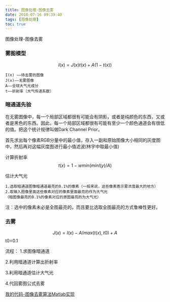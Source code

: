 ```yaml
---
title: 图像处理-图像去雾
date: 2018-07-16 09:39:40
tags: [图像处理]
toc: true
---
```


图像处理-图像去雾

<!--more-->


### 雾图模型

$$I(x)=J(x)t(x)+A(1-t(x))$$
```
I(x) ——待去雾的图像
J(x)——无雾图像
A——全球大气光成分
t——折射率（大气传递系数）
```
### 暗通道先验

在无雾图像中，每一个局部区域都很有可能会有阴影，或者是纯颜色的东西，又或者是黑色的东西。因此，每一个局部区域都很有可能有至少一个颜色通道会有很低的值。把这个统计规律叫做Dark Channel Prior。

首先求出每个像素RGB分量中的最小值，存入一副和原始图像大小相同的灰度图中，然后再对这幅灰度图进行最小值滤波(林宇中取最小值)

计算折射率
$$t(x)=1-wmin(minI(y)/A)$$

估计大气光 
```
1.选取暗通道图像暗通道最亮的0.1%的像素（一般来说，这些像素表示雾浓度最大的地方）
2.取输入图像里面这些像素对应的像素里面最亮的作为大气光
（暗图像最亮的0.1%的像素对应的原图最亮的为大气光）
```
注：选中的像素未必是全图最亮的，而且要比选取全图最亮的方式鲁棒性更好。


### 去雾

$$J(x)=I(x)-A/max(t(x),t0) +A$$
t0=0.1

流程：
1.求图像暗通道

2.利用暗通道计算出折射率

3.利用暗通道估计大气光

4.代回雾图公式去雾

[我的代码-图像去雾算法Matlab实现](https://github.com/AomanHao/Matlab-Image-Dehazing)